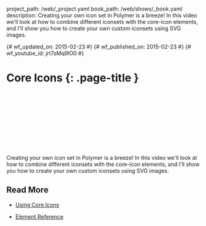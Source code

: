 project_path: /web/_project.yaml
book_path: /web/shows/_book.yaml
description: Creating your own icon set in Polymer is a breeze! In this video we'll look at how to combine different iconsets with the core-icon elements, and I'll show you how to create your own custom iconsets using SVG images.

{# wf_updated_on: 2015-02-23 #}
{# wf_published_on: 2015-02-23 #}
{# wf_youtube_id: jrt7sMq9lO0 #}

# Core Icons {: .page-title }


<div class="video-wrapper">
  <iframe class="devsite-embedded-youtube-video" data-video-id="jrt7sMq9lO0"
          data-autohide="1" data-showinfo="0" frameborder="0" allowfullscreen>
  </iframe>
</div>


Creating your own icon set in Polymer is a breeze! In this video we'll look at how to combine different iconsets with the core-icon elements, and I'll show you how to create your own custom iconsets using SVG images.

## Read More

- [Using Core Icons](https://www.polymer-project.org/0.5/docs/elements/icons.html)

- [Element Reference](https://www.polymer-project.org/0.5/docs/elements/#core-iconset-svg)
